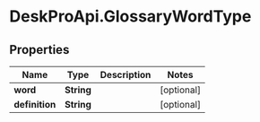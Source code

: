 # DeskProApi.GlossaryWordType

## Properties
Name | Type | Description | Notes
------------ | ------------- | ------------- | -------------
**word** | **String** |  | [optional] 
**definition** | **String** |  | [optional] 


